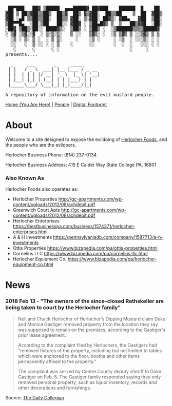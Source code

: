 <pre>
 ██▀███   ██▓ ▒█████  ▄▄▄█████▓ ██▓███    ██████  █    ██ 
▓██ ▒ ██▒▓██▒▒██▒  ██▒▓  ██▒ ▓▒▓██░  ██▒▒██    ▒  ██  ▓██▒
▓██ ░▄█ ▒▒██▒▒██░  ██▒▒ ▓██░ ▒░▓██░ ██▓▒░ ▓██▄   ▓██  ▒██░
▒██▀▀█▄  ░██░▒██   ██░░ ▓██▓ ░ ▒██▄█▓▒ ▒  ▒   ██▒▓▓█  ░██░
░██▓ ▒██▒░██░░ ████▓▒░  ▒██▒ ░ ▒██▒ ░  ░▒██████▒▒▒▒█████▓ 
░ ▒▓ ░▒▓░░▓  ░ ▒░▒░▒░   ▒ ░░   ▒▓▒░ ░  ░▒ ▒▓▒ ▒ ░░▒▓▒ ▒ ▒ 
  ░▒ ░ ▒░ ▒ ░  ░ ▒ ▒░     ░    ░▒ ░     ░ ░▒  ░ ░░░▒░ ░ ░ 
  ░░   ░  ▒ ░░ ░ ░ ▒    ░      ░░       ░  ░  ░   ░░░ ░ ░ 
   ░      ░      ░ ░                          ░     ░     
presents....
</pre>
<pre>
  _     ___       _     _____      
 | |   / _ \  ___| |__ |___ / _ __ 
 | |  | | | |/ __| '_ \  |_ \| '__|
 | |__| |_| | (__| | | |___) | |   
 |_____\___/ \___|_| |_|____/|_|   
                                   
A repository of information on the evil mustard people.
</pre>

[Home (You Are Here)](index.md) | [People](people.md) | [Digital Footprint](footprint.md)

# About

Welcome to a site designed to expose the evildoing of <a href="https://herlocherfoods.com">Herlocher Foods</a>, and the people who are the evildoers.  

Herlocher Business Phone: (814) 237-0134

Herlocher Business Address: 415 E Calder Way State College PA, 16801

### Also Known As

Herlocher Foods also operates as:
- Herlocher Properties <http://gc-apartments.com/wp-content/uploads/2012/08/achdebit.pdf>
- Greenwich Court Apts <http://gc-apartments.com/wp-content/uploads/2012/08/achdebit.pdf>
- Herlocher Enterprises <https://bestbusinesspa.com/business/1574371/herlocher-enterprises.html>
- A & H Investments <https://pennsylvaniadb.com/company/1587713/a-h-investments>
- Ottis Properties <https://www.bizapedia.com/pa/ottis-properties.html>
- Cornelius LLC <https://www.bizapedia.com/pa/cornelius-llc.html>
- Herlocher Equipment Co. <https://www.bizapedia.com/pa/herlocher-equipment-co.html>


# News

### 2018 Feb 13 - "The owners of the since-closed Rathskeller are being taken to court by the Herlocher family"
> Neil and Chuck Herlocher of Herlocher's Dipping Mustard claim Duke and Monica Gastiger removed property from the location they say was supposed to remain on the premises, according to the Gastiger's prior lease agreement. 
>
> According to the complaint filed by Herlochers, the Gastigers had “removed fixtures of the property, including but not limited to tables which were anchored to the floor, booths and other items permanently affixed to the property.”
>
> The complaint was served by Centre County deputy sheriff to Duke Gastiger on Feb. 5. The Gastiger family responded saying they only removed personal property, such as liquor inventory, records and other decorations and furnishings.

Source: <a href="http://www.collegian.psu.edu/news/borough/article_c3b34ec0-1106-11e8-b9b6-27cdee9f9910.html">The Daily Collegian</a>


